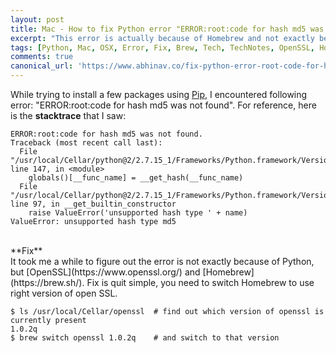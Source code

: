 ```yaml
---
layout: post
title: Mac - How to fix Python error "ERROR:root:code for hash md5 was not found"
excerpt: "This error is actually because of Homebrew and not exactly because of Python"
tags: [Python, Mac, OSX, Error, Fix, Brew, Tech, TechNotes, OpenSSL, Homebrew]
comments: true
canonical_url: 'https://www.abhinav.co/fix-python-error-root-code-for-hash-md5-not-found'
---
```

While trying to install a few packages using [Pip](https://pypi.org/project/pip/), I encountered following error: "ERROR:root:code for hash md5 was not found". For reference, here is the **stacktrace** that I saw:
```
ERROR:root:code for hash md5 was not found.
Traceback (most recent call last):
  File "/usr/local/Cellar/python@2/2.7.15_1/Frameworks/Python.framework/Versions/2.7/lib/python2.7/hashlib.py", line 147, in <module>
    globals()[__func_name] = __get_hash(__func_name)
  File "/usr/local/Cellar/python@2/2.7.15_1/Frameworks/Python.framework/Versions/2.7/lib/python2.7/hashlib.py", line 97, in __get_builtin_constructor
    raise ValueError('unsupported hash type ' + name)
ValueError: unsupported hash type md5
```

<br />
**Fix**
<br />
It took me a while to figure out the error is not exactly because of Python, but [OpenSSL](https://www.openssl.org/) and [Homebrew](https://brew.sh/). Fix is quit simple, you need to switch Homebrew to use right version of open SSL. 

```
$ ls /usr/local/Cellar/openssl  # find out which version of openssl is currently present
1.0.2q
$ brew switch openssl 1.0.2q    # and switch to that version
```

